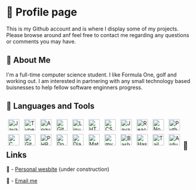
# 👋 Profile page
This is my Github account and is where I display some of my projects. Please browse around anf feel free to contact me regarding any questions or comments you may have.

## 🚀 About Me
I'm a full-time computer science student. I like Formula One, golf and working out.  I am interested in partnering with any small technology based buisnesses to help fellow software enginners progress.

## 🧰 Languages and Tools
<!-- Beginner -> intermediate: Haskell, Git and Bash, MATLAB, machine learning models, Tkinter, PySimpleGUI,
Docker and C.

Intermediate -> advanced: Python, SQL, Java, HTML, JavaScript, CSS, Git, PHP, Django, ReactJS, Linux
distributions such as Ubuntu and Arch Linux. -->

<img align="left" alt="Java" width="30px" style="padding:5px;" src="https://cdn.jsdelivr.net/gh/devicons/devicon/icons/java/java-original.svg"/>
<img align="left" alt="TypeScript" width="30px" style="padding:5px;" src="https://cdn.jsdelivr.net/gh/devicons/devicon/icons/typescript/typescript-plain.svg" />
<img align="left" alt="Angular" width="30px" style="padding:5px;" src="https://cdn.jsdelivr.net/gh/devicons/devicon/icons/nextjs/nextjs-original.svg" />
<img align="left" alt="Git" width="30px" style="padding:5px;" src="https://cdn.jsdelivr.net/gh/devicons/devicon/icons/git/git-original.svg" />
<img align="left" alt="Linux" width="30px" style="padding:5px;" src="https://cdn.jsdelivr.net/gh/devicons/devicon/icons/linux/linux-original.svg" />
<img align="left" alt="HTML" width="30px" style="padding:5px;" src="https://cdn.jsdelivr.net/gh/devicons/devicon/icons/html5/html5-plain.svg" />
<img align="left" alt="CSS" width="30px" style="padding:5px;" src="https://cdn.jsdelivr.net/gh/devicons/devicon/icons/css3/css3-plain.svg" />
<img align="left" alt="JavaScript" width="30px" style="padding:5px;" src="https://cdn.jsdelivr.net/gh/devicons/devicon/icons/javascript/javascript-plain.svg" />
<img align="left" alt="React" width="30px" style="padding:5px;" src="https://cdn.jsdelivr.net/gh/devicons/devicon/icons/react/react-original.svg" />
<img align="left" alt="NodeJS" width="30px" style="padding:5px;" src="https://cdn.jsdelivr.net/gh/devicons/devicon/icons/nodejs/nodejs-original.svg" />
<img align="left" alt="Python" width="30px" style="padding:5px;" src="https://cdn.jsdelivr.net/gh/devicons/devicon/icons/python/python-plain.svg" />
<img align="left" alt="C" width="30px" style="padding:5px;" src="https://cdn.jsdelivr.net/gh/devicons/devicon/icons/c/c-line.svg" />
<img align="left" alt="GitHub" width="30px"style="padding:5px;" src="https://cdn.jsdelivr.net/gh/devicons/devicon/icons/github/github-original.svg" />
<img align="left" alt="PHP" width="30px" style="padding:5px;" src="https://cdn.jsdelivr.net/gh/devicons/devicon/icons/php/php-original.svg" />
<img align="left" alt="Docker" width="30px" style="padding:5px;" src="https://cdn.jsdelivr.net/gh/devicons/devicon/icons/docker/docker-original.svg" />
<img align="left" alt="Django" width="30px" style="padding:5px;" src="https://cdn.jsdelivr.net/gh/devicons/devicon/icons/django/django-plain-wordmark.svg" />
<img align="left" alt="MatLab" width="30px" style="padding:5px;" src="https://cdn.jsdelivr.net/gh/devicons/devicon/icons/matlab/matlab-line.svg" />
<img align="left" alt="mySql" width="30px" style="padding:5px;" src="https://cdn.jsdelivr.net/gh/devicons/devicon/icons/mysql/mysql-plain-wordmark.svg" />
<img align="left" alt="Bash" width="30px" style="padding:5px;" src="https://cdn.jsdelivr.net/gh/devicons/devicon/icons/bash/bash-original.svg" />
<img align="left" alt="Haskell" width="30px" style="padding:5px;" src="https://cdn.jsdelivr.net/gh/devicons/devicon/icons/haskell/haskell-original.svg"/>
<img align="left" alt="TailwindCSS" width="30px" style="padding:5px;" src="https://cdn.jsdelivr.net/gh/devicons/devicon/icons/tailwindcss/tailwindcss-plain.svg"/>
<img align="left" alt="Ardunio" width="30px" style="padding:5px;" src="https://cdn.jsdelivr.net/gh/devicons/devicon/icons/arduino/arduino-original-wordmark.svg"/>

<br />
<br />


## 🔗 Links
🚧 - [Personal wesbite](https://www.isaachill.co.uk) (under construction)

📧 - [Email me](mailto:isaac@isaachill.co.uk)
